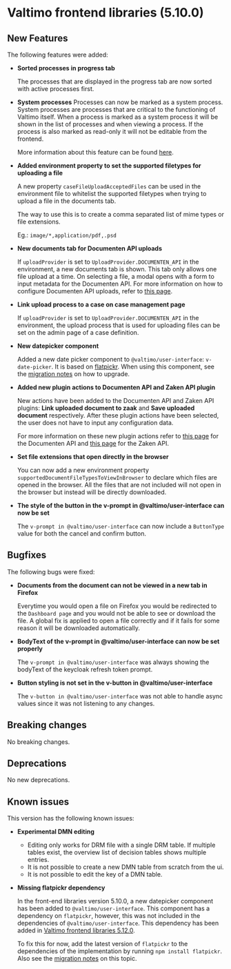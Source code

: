 # Valtimo frontend libraries (5.10.0)

## New Features

The following features were added:

*   **Sorted processes in progress tab**

    The processes that are displayed in the progress tab are now sorted with active processes first.
*   **System processes** Processes can now be marked as a system process. System processes are processes that are critical to the functioning of Valtimo itself. When a process is marked as a system process it will be shown in the list of processes and when viewing a process. If the process is also marked as read-only it will not be editable from the frontend.

    More information about this feature can be found [here](../../../features/process/systemprocesses.md).
*   **Added environment property to set the supported filetypes for uploading a file**

    A new property `caseFileUploadAcceptedFiles` can be used in the environment file to whitelist the supported filetypes when trying to upload a file in the documents tab.

    The way to use this is to create a comma separated list of mime types or file extensions.

    Eg.: `image/*,application/pdf,.psd`
*   **New documents tab for Documenten API uploads**

    If `uploadProvider` is set to `UploadProvider.DOCUMENTEN_API` in the environment, a new documents tab is shown. This tab only allows one file upload at a time. On selecting a file, a modal opens with a form to input metadata for the Documenten API. For more information on how to configure Documenten API uploads, refer to [this page](../../../features/upload/upload-to-documenten-api-with-metadata.md).
*   **Link upload process to a case on case management page**

    If `uploadProvider` is set to `UploadProvider.DOCUMENTEN_API` in the environment, the upload process that is used for uploading files can be set on the admin page of a case definition.
*   **New datepicker component**

    Added a new date picker component to `@valtimo/user-interface`: `v-date-picker`. It is based on [flatpickr](https://flatpickr.js.org/). When using this component, see the [migration notes](migration.md) on how to upgrade.
*   **Added new plugin actions to Documenten API and Zaken API plugin**

    New actions have been added to the Documenten API and Zaken API plugins: **Link uploaded document to zaak** and **Save uploaded document** respectively. After these plugin actions have been selected, the user does not have to input any configuration data.

    For more information on these new plugin actions refer to [this page](../../../features/plugins/configure-documenten-api-plugin.md) for the Documenten API and [this page](../../../features/plugins/configure-zaken-api-plugin.md) for the Zaken API.
*   **Set file extensions that open directly in the browser**

    You can now add a new environment property `supportedDocumentFileTypesToViewInBrowser` to declare which files are opened in the browser. All the files that are not included will not open in the browser but instead will be directly downloaded.
*   **The style of the button in the v-prompt in @valtimo/user-interface can now be set**

    The `v-prompt in @valtimo/user-interface` can now include a `ButtonType` value for both the cancel and confirm button.

## Bugfixes

The following bugs were fixed:

*   **Documents from the document can not be viewed in a new tab in Firefox**

    Everytime you would open a file on Firefox you would be redirected to the `Dashboard page` and you would not be able to see or download the file. A global fix is applied to open a file correctly and if it fails for some reason it will be downloaded automatically.
*   **BodyText of the v-prompt in @valtimo/user-interface can now be set properly**

    The `v-prompt in @valtimo/user-interface` was always showing the bodyText of the keycloak refresh token prompt.
*   **Button styling is not set in the v-button in @valtimo/user-interface**

    The `v-button in @valtimo/user-interface` was not able to handle async values since it was not listening to any changes.

## Breaking changes

No breaking changes.

## Deprecations

No new deprecations.

## Known issues

This version has the following known issues:

* **Experimental DMN editing**
  * Editing only works for DRM file with a single DRM table. If multiple tables exist, the overview list of decision tables shows multiple entries.
  * It is not possible to create a new DMN table from scratch from the ui.
  * It is not possible to edit the key of a DMN table.
*   **Missing flatpickr dependency**

    In the front-end libraries version 5.10.0, a new datepicker component has been added to `@valtimo/user-interface`. This component has a dependency on `flatpickr`, however, this was not included in the dependencies of `@valtimo/user-interface`. This dependency has been added in [Valtimo frontend libraries 5.12.0](../09.23.0/valtimo-frontend-libraries.md).

    To fix this for now, add the latest version of `flatpickr` to the dependencies of the implementation by running `npm install flatpickr`. Also see the [migration notes](migration.md) on this topic.

